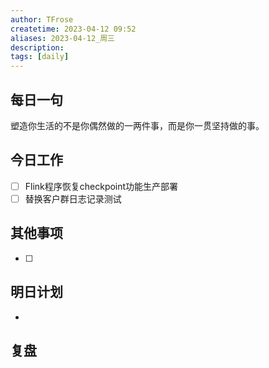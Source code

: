 ```yaml
---
author: TFrose
createtime: 2023-04-12 09:52
aliases: 2023-04-12_周三
description:
tags: [daily]
---
```


## 每日一句
塑造你生活的不是你偶然做的一两件事，而是你一贯坚持做的事。

## 今日工作
- [ ] Flink程序恢复checkpoint功能生产部署
- [ ] 替换客户群日志记录测试

## 其他事项
- [ ] 

## 明日计划
- 

## 复盘

